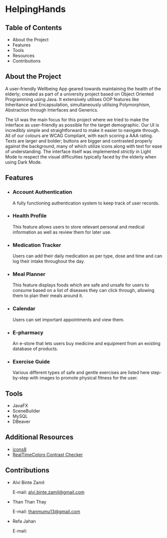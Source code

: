 # HelpingHands

## Table of Contents
- About the Project
- Features
- Tools
- Resources
- Contributions

## About the Project
A user-friendly Wellbeing App geared towards maintaining the health of the elderly; created as part of a university project based on Object Oriented Programming using Java. It extensively utilises OOP features like Inheritance and Encapsulation, simultaneously utilising Polymorphism, Abstraction through Interfaces and Generics.

The UI was the main focus for this project where we tried to make the interface as user-friendly as possible for the target demographic.
Our UI is incredibly simple and straightforward to make it easier to navigate through. All of our colours are WCAG Compliant, with each scoring a AAA rating. Texts are larger and bolder; buttons are bigger and contrasted properly against the background, many of which utilize icons along with text for ease of understanding. The interface itself was implemented _strictly_ in Light Mode to respect the visual difficulties typically faced by the elderly when using Dark Mode.

## Features
  - ### Account Authentication
      A fully functioning authentication system to keep track of user records.
  - ### Health Profile
      This feature allows users to store relevant personal and medical information as well as review them for later use.
  - ### Medication Tracker
      Users can add their daily medication as per type, dose and time and can log their intake throughout the day.
  - ### Meal Planner
      This feature displays foods which are safe and unsafe for users to consume based on a list of diseases they can click through, allowing them to plan their meals around it.
  - ### Calendar
      Users can set important appointments and view them.
  - ### E-pharmacy
      An e-store that lets users buy medicine and equipment from an existing database of products.
  - ### Exercise Guide
      Various different types of safe and gentle exercises are listed here step-by-step with images to promote physical fitness for the user.


## Tools
- JavaFX
- SceneBuilder
- MySQL
- DBeaver

## Additional Resources
- [icons8](https://icons8.com/icons/)
- [RealTimeColors Contrast Checker](https://www.realtimecolors.com/?colors=1d2336-ffffff-044dbb-c9e1ff-044dbb&fonts=Poppins-Poppins)
   
## Contributions
- Alvi Binte Zamil

  E-mail: alvi.binte.zamil@gmail.com

- Than Than Thay  

  E-mail: thanmumu13@gmail.com

- Refa Jahan

  E-mail: 
